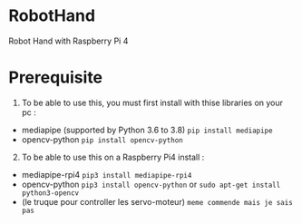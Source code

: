 # RobotHand
Robot Hand with Raspberry Pi 4

# Prerequisite
1. To be able to use this, you must first install with thise libraries on your pc :
  - mediapipe (supported by Python 3.6 to 3.8) ```pip install mediapipe```
  - opencv-python ```pip install opencv-python```

2. To be able to use this on a Raspberry Pi4 install : 
  - mediapipe-rpi4 
```pip3 install mediapipe-rpi4``` 
  - opencv-python
```pip3 install opencv-python``` or ```sudo apt-get install python3-opencv```
  - (le truque pour controller les servo-moteur)
```meme commende mais je sais pas```




